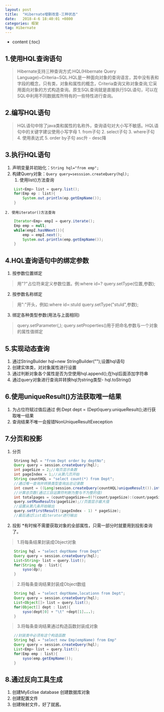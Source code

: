 ```yaml
---
layout: post
title:  "Hibernate增删改查-三种状态"
date:   2018-4-6 18:40:01 +0800
categories:	框架
tag: Hibernate
---
```


* content
{:toc}

1.使用HQL查询语句
-----------------
> Hibernate支持三种查询方式:HQL(Hibernate Query Language)~Criteria~SQL.HQL是一种面向对象的查询语言，其中没有表和字段的概念，只有类，对象和属性的概念，Criteria查询又称对象查询,它采用面向对象的方式构造查询。原生SQL查询就是直接执行SQL语句，可以在SQL中利用不同数据库所特有的一些特性进行查询。

2.编写HQL语句
--------------
> HQL语句中除了java类和属性的名称外，查询语句对大小写不敏感。HQL语句中的关键字建议使用小写字母
	1. from子句
	2. select子句
	3. where子句
	4. 使用表达式
	5. order by子句 asc升 - desc降

3.执行HQL语句
-------------
1. 声明变量并初始化：<code>String hql="from emp";</code>
2. 构建Query对象：<code>Query query=sesssion.createQuery(hql);</code>
	1. 使用list()方法查询
```java
	List<Emp> list = query.list();
	for(Emp ep : list){
		System.out.println(ep.getEmpName());
	}
```
	2. 使用iterator()方法查询
```java
	Iterator<Emp> empI = query.iterate();
	Emp emp = null;
	while(empI.hasNNext()){
		emp = empI.next();
		System.out.println(emp.getEmpName());
	}
```

4.HQL查询语句中的绑定参数
-------------------------
1. 按参数位置绑定
> 用"?"占位符来定义参数位置。例:where id=?
> query.setType(位置,参数);

2. 按参数名称绑定
> 用":"开头，例如:where id=:stuId
> query.setType("stuId",参数);

3. 绑定各种类型参数(用法与上面相同)
> query.setParameter(,);
> query.setProperties()用于把命名参数与一个对象的属性值绑定

5.实现动态查询
----------------
1. 通过StringBuilder hql=new StringBuilder("");设置hql语句
2. 创建实体类，对对象属性进行设置
3. 通过判断对象各个属性是否为空使用hql.append();在hql后面添加字符串
4. 通过query对象进行查询并转换hql为string类型- hql.toString()

6.使用uniqueResult()方法获取唯一结果
-----------------------------------
1. 为占位符赋过值后通过 例:Dept dept = (Dept)query.uniqueResult();进行获取唯一结果
2. 查询结果不唯一会报错NonUniqueResultExeception

7.分页和投影
-------------
1. 分页
```java
	Strinng hql = "from Dept order by deptNo";
	Query query = session.createQuery(hql);
	int pageSize = 2;//每页显示条数
	int pageIndex = 1;//从第几页开始
	String countHQL = "select count(*) from Dept";
	//通过唯一查询并转换类型查询出总记录数
	int count = ((Long)session.createQuery(countHQL)uniqueResult()).intValue();
	//计算总页数(通过三目运算符判断为整与不为整的值)
	int totalpages = (count%pageSize==0)?(count/pageSize):(count/pageSize +1);
	query.setMaxResults(pageSize);//页面显示最大值
	//设置从第几条开始输出
	query.setFirstResult((pageIndex - 1) * pageSize);
	//最后通过list或iterator进行输出
```

2. 投影
	*有时候不需要获取对象的全部属性，只需一部分时就要用到投影查询了。
> 1.将每条结果封装成Object对象
```java
	String hql = "select deptName from Dept"
	Query query = session.createQuery(hql);
	List<String> list = query.list();
	for(String dp : list){
		syso(dp);
	}
```
> 2.将每条查询结果封装成Object数组
```java
	String hql = "select deptName,locationn from Dept";
	Query query = session.createQuery(hql);
	List<Object[]> list = query.list();
	for(Object[] dept : list){
		syso(dept[0] + "\t" +dept[1]...);		
	}
```
> 3.将每条查询结果通过构造函数封装成对象
```java
	//封装类中必须有这个构造函数
	String hql = "select new Emp(empName) from Emp"
	Query query = session.createQuery(hql);
	List<Emp> list = query.list();
	for(Emp emp : list){
		syso(emp.getEmpName());
	}
```


8.通过反向工具生成
------------------
1. 创建MyEclise database 创建数据库对象
2. 创建配置文件
3. 创建映射文件，好了就酱。
